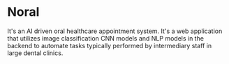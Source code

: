 # Noral
It's an AI driven oral healthcare appointment system. It's a web application that utilizes image classification CNN models and NLP models in the backend to automate tasks typically performed by intermediary staff in large dental clinics.
